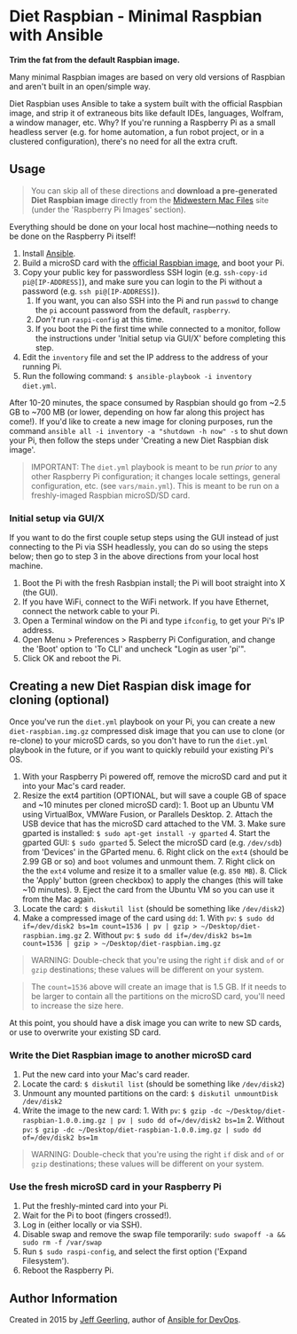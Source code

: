# Diet Raspbian - Minimal Raspbian with Ansible

**Trim the fat from the default Raspbian image.**

Many minimal Raspbian images are based on very old versions of Raspbian and aren't built in an open/simple way.

Diet Raspbian uses Ansible to take a system built with the official Raspbian image, and strip it of extraneous bits like default IDEs, languages, Wolfram, a window manager, etc. Why? If you're running a Raspberry Pi as a small headless server (e.g. for home automation, a fun robot project, or in a clustered configuration), there's no need for all the extra cruft.

## Usage

> You can skip all of these directions and **download a pre-generated Diet Raspbian image** directly from the [Midwestern Mac Files](http://files.midwesternmac.com/#raspberry-pi-images) site (under the 'Raspberry Pi Images' section).

Everything should be done on your local host machine—nothing needs to be done on the Raspberry Pi itself!

  1. Install [Ansible](http://docs.ansible.com/intro_installation.html).
  2. Build a microSD card with the [official Raspbian image](http://www.raspberrypi.org/downloads/), and boot your Pi.
  3. Copy your public key for passwordless SSH login (e.g. `ssh-copy-id pi@[IP-ADDRESS]`), and make sure you can login to the Pi without a password (e.g. `ssh pi@[IP-ADDRESS]`).
      1. If you want, you can also SSH into the Pi and run `passwd` to change the `pi` account password from the default, `raspberry`.
      2. *Don't* run `raspi-config` at this time.
      3. If you boot the Pi the first time while connected to a monitor, follow the instructions under 'Initial setup via GUI/X' before completing this step.
  3. Edit the `inventory` file and set the IP address to the address of your running Pi.
  4. Run the following command: `$ ansible-playbook -i inventory diet.yml`.

After 10-20 minutes, the space consumed by Raspbian should go from ~2.5 GB to ~700 MB (or lower, depending on how far along this project has come!). If you'd like to create a new image for cloning purposes, run the command `ansible all -i inventory -a "shutdown -h now" -s` to shut down your Pi, then follow the steps under 'Creating a new Diet Raspbian disk image'.

> IMPORTANT: The `diet.yml` playbook is meant to be run *prior* to any other Raspberry Pi configuration; it changes locale settings, general configuration, etc. (see `vars/main.yml`). This is meant to be run on a freshly-imaged Raspbian microSD/SD card.

### Initial setup via GUI/X

If you want to do the first couple setup steps using the GUI instead of just connecting to the Pi via SSH headlessly, you can do so using the steps below; then go to step 3 in the above directions from your local host machine.

  1. Boot the Pi with the fresh Rasbpian install; the Pi will boot straight into X (the GUI).
  2. If you have WiFi, connect to the WiFi network. If you have Ethernet, connect the network cable to your Pi.
  3. Open a Terminal window on the Pi and type `ifconfig`, to get your Pi's IP address.
  4. Open Menu > Preferences > Raspberry Pi Configuration, and change the 'Boot' option to 'To CLI' and uncheck "Login as user 'pi'".
  5. Click OK and reboot the Pi.

## Creating a new Diet Raspian disk image for cloning (optional)

Once you've run the `diet.yml` playbook on your Pi, you can create a new `diet-raspbian.img.gz` compressed disk image that you can use to clone (or re-clone) to your microSD cards, so you don't have to run the `diet.yml` playbook in the future, or if you want to quickly rebuild your existing Pi's OS.

  1. With your Raspberry Pi powered off, remove the microSD card and put it into your Mac's card reader.
  2. Resize the ext4 partition (OPTIONAL, but will save a couple GB of space and ~10 minutes per cloned microSD card):
    1. Boot up an Ubuntu VM using VirtualBox, VMWare Fusion, or Parallels Desktop.
    2. Attach the USB device that has the microSD card attached to the VM.
    3. Make sure gparted is installed: `$ sudo apt-get install -y gparted`
    4. Start the gparted GUI: `$ sudo gparted`
    5. Select the microSD card (e.g. `/dev/sdb`) from 'Devices' in the GParted menu.
    6. Right click on the `ext4` (should be 2.99 GB or so) and `boot` volumes and unmount them.
    7. Right click on the the `ext4` volume and resize it to a smaller value (e.g. `850 MB`).
    8. Click the 'Apply' button (green checkbox) to apply the changes (this will take ~10 minutes).
    9. Eject the card from the Ubuntu VM so you can use it from the Mac again.
  3. Locate the card: `$ diskutil list` (should be something like `/dev/disk2`)
  4. Make a compressed image of the card using `dd`:
    1. With `pv`: `$ sudo dd if=/dev/disk2 bs=1m count=1536 | pv | gzip > ~/Desktop/diet-raspbian.img.gz`
    2. Without `pv`: `$ sudo dd if=/dev/disk2 bs=1m count=1536 | gzip > ~/Desktop/diet-raspbian.img.gz`

> WARNING: Double-check that you're using the right `if` disk and `of` or `gzip` destinations; these values will be different on your system.

> The `count=1536` above will create an image that is 1.5 GB. If it needs to be larger to contain all the partitions on the microSD card, you'll need to increase the size here.

At this point, you should have a disk image you can write to new SD cards, or use to overwrite your existing SD card.

### Write the Diet Raspbian image to another microSD card

  1. Put the new card into your Mac's card reader.
  2. Locate the card: `$ diskutil list` (should be something like `/dev/disk2`)
  3. Unmount any mounted partitions on the card: `$ diskutil unmountDisk /dev/disk2`
  3. Write the image to the new card:
    1. With `pv`: `$ gzip -dc ~/Desktop/diet-raspbian-1.0.0.img.gz | pv | sudo dd of=/dev/disk2 bs=1m`
    2. Without `pv`: `$ gzip -dc ~/Desktop/diet-raspbian-1.0.0.img.gz | sudo dd of=/dev/disk2 bs=1m`

> WARNING: Double-check that you're using the right `if` disk and `of` or `gzip` destinations; these values will be different on your system.

### Use the fresh microSD card in your Raspberry Pi

  1. Put the freshly-minted card into your Pi.
  2. Wait for the Pi to boot (fingers crossed!).
  3. Log in (either locally or via SSH).
  4. Disable swap and remove the swap file temporarily: `sudo swapoff -a && sudo rm -f /var/swap`
  4. Run `$ sudo raspi-config`, and select the first option ('Expand Filesystem').
  5. Reboot the Raspberry Pi.

## Author Information

Created in 2015 by [Jeff Geerling](http://jeffgeerling.com/), author of [Ansible for DevOps](http://ansiblefordevops.com/).
